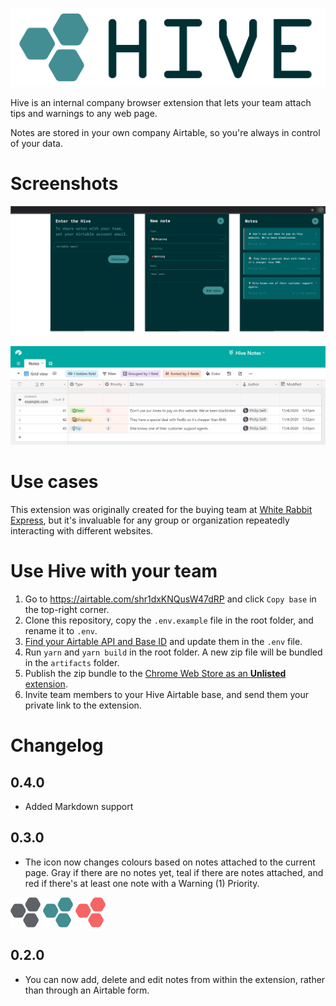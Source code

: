 ![Hive Notes](readme/logo.png)

Hive is an internal company browser extension that lets your team attach tips and warnings to any web page.

Notes are stored in your own company Airtable, so you're always in control of your data.

# Screenshots

![Hive Notes Chrome Extension](readme/screenshot-extension.png)

![Hive Notes Airtable](readme/screenshot-airtable.png)

# Use cases

This extension was originally created for the buying team at [White Rabbit Express](https://www.whiterabbitexpress.com/), but it's invaluable for any group or organization repeatedly interacting with different websites.

# Use Hive with your team
1. Go to https://airtable.com/shr1dxKNQusW47dRP and click `Copy base` in the top-right corner.
2. Clone this repository, copy the `.env.example` file in the root folder, and rename it to `.env`.
3. [Find your Airtable API and Base ID](https://help.grow.com/hc/en-us/articles/360015095834-Airtable) and update them in the `.env` file. 
4. Run `yarn` and `yarn build` in the root folder. A new zip file will be bundled in the `artifacts` folder.
5. Publish the zip bundle to the [Chrome Web Store as an **Unlisted** extension](https://support.google.com/chrome/a/answer/2714278?hl=en).
6. Invite team members to your Hive Airtable base, and send them your private link to the extension.

# Changelog
## 0.4.0
- Added Markdown support

## 0.3.0
- The icon now changes colours based on notes attached to the current page. Gray if there are no notes yet, teal if there are notes attached, and red if there's at least one note with a Warning (1) Priority.

![Hive icon - No notes](public/icons/48.png) ![Hive icon - Notes](public/icons/48-on.png) ![Hive icon - Warning note](public/icons/48-warning.png)

## 0.2.0
- You can now add, delete and edit notes from within the extension, rather than through an Airtable form.
